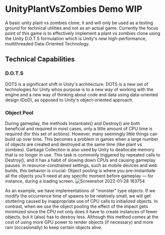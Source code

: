 # UnityPlantVsZombies Demo WIP
A basic unity plant vs zombies clone, it and will only be used as a testing ground for technical utilities and not as an actual game. Currently the focus point of this game is to effectively implement a plant vs zombies clone using the Unity D.O.T.S formulation which is Unity's new high-performance, multithreaded Data-Oriented Technology.

## Technical Capabilities

### D.O.T.S 
DOTS is a significant shift in Unity's architecture. DOTS is a new set of technologies for Unity whos purpose is to a new way of working with the engine and a new way of thinking about code and data using data-oriented design (DoD), as opposed to Unity's object-oriented approach.

### Object Pool
During gameplay, the methods Instantiate() and Destroy() are both beneficial and required in most cases, only a little amount of CPU time is required (for this set of actions).
However, many seemingly little things can build up over time. This becomes a problem in games when a large number of objects are created and destroyed at the same time (like plant vs zombies). Garbage Collection is also used by Unity to deallocate memory that is no longer in use. This task is commonly triggered by repeated calls to Destroy(), and it has a habit of slowing down CPUs and causing gameplay pauses. In resource-constrained settings, such as mobile devices and web builds, this behavior is crucial. Object pooling is where you pre-instantiate all the objects you’ll need at any specific moment before gameplay — for instance, during a loading screen.
![Screenshot 2022-01-28 163754](https://user-images.githubusercontent.com/56929989/151655006-6bf82926-154f-4674-b874-19e312aa26c8.png)

As an example, we have implementations of "monster" type objects. If we modify the occurrence time of spawns to be relatively small, we will get stuttering caused by inappropriate use of CPU calls to initialized objects. In contrast, when we use the object pooling the effect of the impact gets minimized since the CPU  not only does it have to create instances of fewer objects, but it (also) has to destroy less. Although this method comes at the cost of using more GPU power to render objects (if necessary) and more ram (occasionally) to keep certain objects alive.
